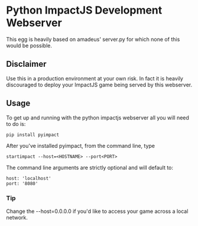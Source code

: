 # Python ImpactJS Development Webserver

This egg is heavily based on amadeus' server.py for which none of this would be possible.

## Disclaimer

Use this in a production environment at your own risk.  In fact it is heavily discouraged to deploy
your ImpactJS game being served by this webserver.

## Usage

To get up and running with the python impactjs webserver all you will need to do is:

    pip install pyimpact

After you've installed pyimpact, from the command line, type

    startimpact --host=<HOSTNAME> --port<PORT>

The command line arguments are strictly optional and will default to:

    host: 'localhost'
    port: '8080'

### Tip

Change the --host=0.0.0.0 if you'd like to access your game across a local network.
